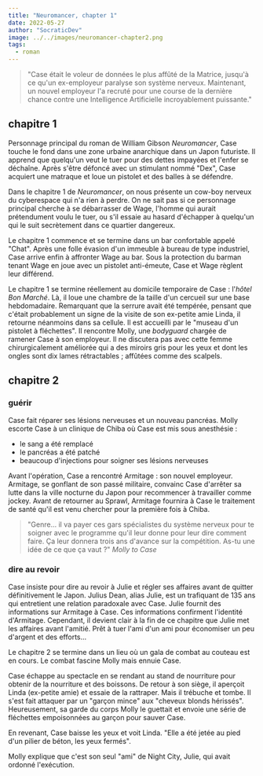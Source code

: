 ```yaml
---
title: "Neuromancer, chapter 1"
date: 2022-05-27
author: "SocraticDev"
image: ../../images/neuromancer-chapter2.png
tags:
  - roman
---
```


> "Case était le voleur de données le plus affûté de la Matrice, jusqu'à ce qu'un ex-employeur paralyse son système nerveux.
> Maintenant, un nouvel employeur l'a recruté pour une course de la dernière chance contre une Intelligence Artificielle
> incroyablement puissante."

## chapitre 1

Personnage principal du roman de William Gibson _Neuromancer_, Case touche le fond dans une zone urbaine anarchique
dans un Japon futuriste. Il apprend que quelqu'un veut le tuer pour des dettes impayées et l'enfer se déchaîne.
Après s'être défoncé avec un stimulant nommé "Dex", Case acquiert une matraque et loue un pistolet et des balles à
se défendre.

Dans le chapitre 1 de _Neuromancer_, on nous présente un cow-boy nerveux du cyberespace qui n'a rien à perdre.
On ne sait pas si ce personnage principal cherche à se débarrasser de Wage, l'homme qui aurait prétendument voulu le tuer, ou
s'il essaie au hasard d'échapper à quelqu'un qui le suit secrètement dans ce quartier dangereux.

Le chapitre 1 commence et se termine dans un bar confortable appelé "Chat". Après une folle évasion d'un immeuble à bureau de type industriel,
Case arrive enfin à affronter Wage au bar. Sous la protection du barman tenant Wage en joue avec un pistolet anti-émeute,
Case et Wage règlent leur différend.

Le chapitre 1 se termine réellement au domicile temporaire de Case : l'_hôtel Bon Marché_. Là, il loue une chambre de la
taille d'un cercueil sur une base hebdomadaire. Remarquant que la serrure avait été tempérée, pensant que c'était probablement
un signe de la visite de son ex-petite amie Linda, il retourne néanmoins dans sa cellule. Il est accueilli par le "museau d'un pistolet à fléchettes".
Il rencontre Molly, une _bodyguard_ chargée de ramener Case à son employeur. Il ne discutera pas avec cette femme chirurgicalement
améliorée qui a des miroirs gris pour les yeux et dont les ongles sont dix lames rétractables ; affûtées comme des scalpels.

## chapitre 2

### guérir

Case fait réparer ses lésions nerveuses et un nouveau pancréas. Molly escorte Case à un clinique de Chiba où Case est mis sous anesthésie :

- le sang a été remplacé
- le pancréas a été patché
- beaucoup d'injections pour soigner ses lésions nerveuses

Avant l'opération, Case a rencontré Armitage : son nouvel employeur. Armitage, se gonflant de son passé militaire, convainc Case d'arrêter sa lutte dans la ville nocturne du Japon pour recommencer à travailler comme jockey. Avant de retourner au Sprawl, Armitage fournira à Case le traitement de santé qu'il est venu chercher pour la première fois à Chiba.

> "Genre... il va payer ces gars spécialistes du système nerveux pour te soigner avec le programme qu'il leur donne pour leur dire comment faire. Ça leur donnera trois ans d'avance sur la compétition. As-tu une idée de ce que ça vaut ?" <cite>Molly to Case</cite>

### dire au revoir

Case insiste pour dire au revoir à Julie et régler ses affaires avant de quitter définitivement le Japon. Julius Dean, alias Julie, est un trafiquant de 135 ans qui entretient une relation paradoxale avec Case. Julie fournit des informations sur Armitage à Case. Ces informations confirment l'identité d'Armitage. Cependant, il devient clair à la fin de ce chapitre que Julie met les affaires avant l'amitié. Prêt à tuer l'ami d'un ami pour économiser un peu d'argent et des efforts...

Le chapitre 2 se termine dans un lieu où un gala de combat au couteau est en cours. Le combat fascine Molly mais ennuie Case.

Case échappe au spectacle en se rendant au stand de nourriture pour obtenir de la nourriture et des boissons. De retour à son siège, il aperçoit Linda (ex-petite amie) et essaie de la rattraper. Mais il trébuche et tombe. Il s'est fait attaquer par un "garçon mince" aux "cheveux blonds hérissés". Heureusement, sa garde du corps Molly le guettait et envoie une série de fléchettes empoisonnées au garçon pour sauver Case.

En revenant, Case baisse les yeux et voit Linda. "Elle a été jetée au pied d'un pilier de béton, les yeux fermés".

Molly explique que c'est son seul "ami" de Night City, Julie, qui avait ordonné l'exécution.
